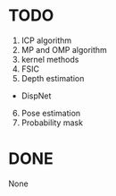 # TODO

1. ICP algorithm
2. MP and OMP algorithm
3. kernel methods
4. FSIC
5. Depth estimation
  * DispNet
6. Pose estimation
7. Probability mask

# DONE
  None

